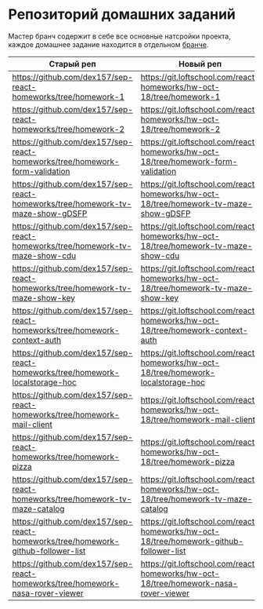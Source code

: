 # Репозиторий домашних заданий

Мастер бранч содержит в себе все основные натсройки проекта, каждое домашнее
задание находится в отдельном
[бранче](https://github.com/dex157/sep-react-homeworks/branches).

|Старый реп                     |Новый реп                         |
|-------------------------------|-----------------------------|
|https://github.com/dex157/sep-react-homeworks/tree/homework-1|https://git.loftschool.com/react-homeworks/hw-oct-18/tree/homework-1|
|https://github.com/dex157/sep-react-homeworks/tree/homework-2|https://git.loftschool.com/react-homeworks/hw-oct-18/tree/homework-2|
|https://github.com/dex157/sep-react-homeworks/tree/homework-form-validation|https://git.loftschool.com/react-homeworks/hw-oct-18/tree/homework-form-validation|
|https://github.com/dex157/sep-react-homeworks/tree/homework-tv-maze-show-gDSFP|https://git.loftschool.com/react-homeworks/hw-oct-18/tree/homework-tv-maze-show-gDSFP|
|https://github.com/dex157/sep-react-homeworks/tree/homework-tv-maze-show-cdu|https://git.loftschool.com/react-homeworks/hw-oct-18/tree/homework-tv-maze-show-cdu|
|https://github.com/dex157/sep-react-homeworks/tree/homework-tv-maze-show-key|https://git.loftschool.com/react-homeworks/hw-oct-18/tree/homework-tv-maze-show-key|
|https://github.com/dex157/sep-react-homeworks/tree/homework-context-auth|https://git.loftschool.com/react-homeworks/hw-oct-18/tree/homework-context-auth|
|https://github.com/dex157/sep-react-homeworks/tree/homework-localstorage-hoc|https://git.loftschool.com/react-homeworks/hw-oct-18/tree/homework-localstorage-hoc|
|https://github.com/dex157/sep-react-homeworks/tree/homework-mail-client|https://git.loftschool.com/react-homeworks/hw-oct-18/tree/homework-mail-client|
|https://github.com/dex157/sep-react-homeworks/tree/homework-pizza|https://git.loftschool.com/react-homeworks/hw-oct-18/tree/homework-pizza|
|https://github.com/dex157/sep-react-homeworks/tree/homework-tv-maze-catalog|https://git.loftschool.com/react-homeworks/hw-oct-18/tree/homework-tv-maze-catalog|
|https://github.com/dex157/sep-react-homeworks/tree/homework-github-follower-list |https://git.loftschool.com/react-homeworks/hw-oct-18/tree/homework-github-follower-list|
|https://github.com/dex157/sep-react-homeworks/tree/homework-nasa-rover-viewer |https://git.loftschool.com/react-homeworks/hw-oct-18/tree/homework-nasa-rover-viewer|
